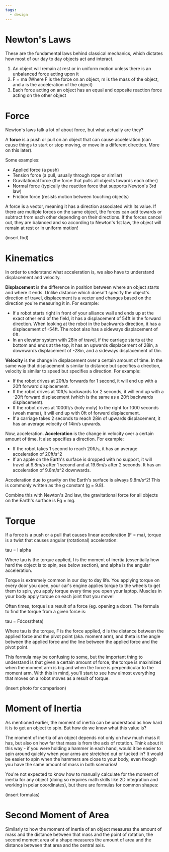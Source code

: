 ```yaml
---
tags:
  - design
---
```

# Newton's Laws

These are the fundamental laws behind classical mechanics, which dictates how most of our day to day objects act and interact.

1. An object will remain at rest or in uniform motion unless there is an unbalanced force acting upon it
2. F = ma (Where F is the force on an object, m is the mass of the object, and a is the acceleration of the object)
3. Each force acting on an object has an equal and opposite reaction force acting on the other object
# Force

Newton's laws talk a lot of about force, but what actually are they?

A **force** is a push or pull on an object that can cause acceleration (can cause things to start or stop moving, or move in a different direction. More on this later).

Some examples:
- Applied force (a push)
- Tension force (a pull, usually through rope or similar)
- Gravitational force (the force that pulls all objects towards each other)
- Normal force (typically the reaction force that supports Newton's 3rd law)
- Friction force (resists motion between touching objects)

A force is a vector, meaning it has a direction associated with its value. If there are multiple forces on the same object, the forces can add towards or subtract from each other depending on their directions. If the forces cancel out, they are balanced and so according to Newton's 1st law, the object will remain at rest or in uniform motion!

(insert fbd)
# Kinematics

In order to understand what acceleration is, we also have to understand displacement and velocity.

**Displacement** is the difference in position between where an object starts and where it ends. Unlike distance which doesn't specify the object's direction of travel, displacement is a vector and changes based on the direction you're measuring it in. For example:
- If a robot starts right in front of your alliance wall and ends up at the exact other end of the field, it has a displacement of 54ft in the forward direction. When looking at the robot in the backwards direction, it has a displacement of -54ft. The robot also has a sideways displacement of 0ft.
- In an elevator system with 28in of travel, if the carriage starts at the bottom and ends at the top, it has an upwards displacement of 28in, a downwards displacement of -28in, and a sideways displacement of 0in.

**Velocity** is the change in displacement over a certain amount of time. In the same way that displacement is similar to distance but specifies a direction, velocity is similar to speed but specifies a direction. For example:
- If the robot drives at 20ft/s forwards for 1 second, it will end up with a 20ft forward displacement.
- If the robot drives at 10ft/s backwards for 2 seconds, it will end up with a -20ft forward displacement (which is the same as a 20ft backwards displacement).
- If the robot drives at 1000ft/s (holy moly) to the right for 1000 seconds (woah mama), it will end up with 0ft of forward displacement.
- If a carriage takes 2 seconds to reach 28in of upwards displacement, it has an average velocity of 14in/s upwards.

Now, acceleration. **Acceleration** is the change in velocity over a certain amount of time. It also specifies a direction. For example:
- If the robot takes 1 second to reach 20ft/s, it has an average acceleration of 20ft/s^2
- If an apple on the Earth's surface is dropped with no support, it will travel at 9.8m/s after 1 second and at 19.6m/s after 2 seconds. It has an acceleration of 9.8m/s^2 downwards.

Acceleration due to gravity on the Earth's surface is always 9.8m/s^2! This is commonly written as the g constant (g = 9.8).

Combine this with Newton's 2nd law, the gravitational force for all objects on the Earth's surface is Fg = mg.
# Torque

If a force is a push or a pull that causes linear acceleration (F = ma), torque is a twist that causes angular (rotational) acceleration:

tau = I alpha

Where tau is the torque applied, I is the moment of inertia (essentially how hard the object is to spin, see below section), and alpha is the angular acceleration.

Torque is extremely common in our day to day life. You applying torque on every door you open, your car's engine applies torque to the wheels to get them to spin, you apply torque every time you open your laptop. Muscles in your body apply torque on each joint that you move!

Often times, torque is a result of a force (eg. opening a door). The formula to find the torque from a given force is:

tau = Fdcos(theta)

Where tau is the torque, F is the force applied, d is the distance between the applied force and the pivot point (aka. moment arm), and theta is the angle between the applied force and the line between the applied force and the pivot point.

This formula may be confusing to some, but the important thing to understand is that given a certain amount of force, the torque is maximized when the moment arm is big and when the force is perpendicular to the moment arm. With this in mind, you'll start to see how almost everything that moves on a robot moves as a result of torque.

(insert photo for comparison)
# Moment of Inertia

As mentioned earlier, the moment of inertia can be understood as how hard it is to get an object to spin. But how do we know what this value is?

The moment of inertia of an object depends not only on how much mass it has, but also on how far that mass is from the axis of rotation. Think about it this way - if you were holding a hammer in each hand, would it be easier to spin around quickly when your arms are stretched out or tucked in? It would be easier to spin when the hammers are close to your body, even though you have the same amount of mass in both scenarios!

You're not expected to know how to manually calculate for the moment of inertia for any object (doing so requires math skills like 2D integration and working in polar coordinates), but there are formulas for common shapes:

(insert formulas)
# Second Moment of Area

Similarly to how the moment of inertia of an object measures the amount of mass and the distance between that mass and the point of rotation, the second moment area of a shape measures the amount of area and the distance between that area and the central axis. 